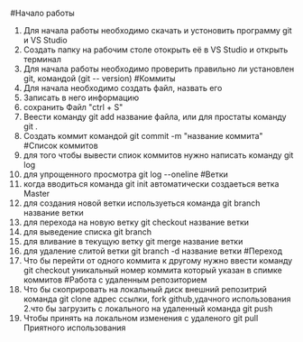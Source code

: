 
#Начало работы
1. Для начала работы необходимо скачать и устоновить программу git и VS Studio
2. Создать папку на рабочим столе отокрыть её в VS Studio и открыть терминал
3. Для начала работы необходимо проверить правильно ли установлен git, командой (git --
version)
#Коммиты
1. Для начала необходимо создать файл, назвать его
2. Записать в него информацию
3. сохранить Файл "ctrl + S"
4. Веести команду git add название файла, или для простаты команду git .
5. Создать коммит командой git commit -m "название коммита"
#Список коммитов
1. для того чтобы вывести спиок коммитов нужно написать команду git log
2. для упрощенного просмотра git log --oneline 
#Ветки
1. когда вводиться команда git init автоматически создаеться ветка Master
2. для создания новой ветки используеться команда git branch название ветки
3. для перехода на новую ветку git checkout название ветки
4. для выведение списка git branch
5. для вливание в текущую ветку git merge название ветки
6. для удаление слитой ветки git branch -d название ветки
#Переход
1. Что бы перейти от одного коммита к другому нужно ввести команду git checkout уникальный номер коммита который указан в спимке коммитов
#Работа с удаленным репозиторием
1. Что бы скоприровать на локальный диск внешний репозитрий команда git clone адрес ссылки, fork github,удачного использования
2.что бы загрузить с локального на удаленный команда git push
3. Чтобы принять на локальном изменения с удаленого git pull
Приятного использования